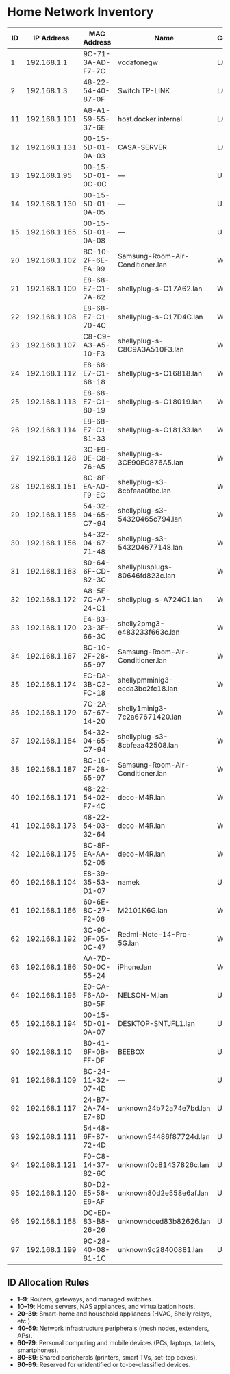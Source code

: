 # Home Network Inventory

| ID  | IP Address    | MAC Address       | Name                             | Connection | Device Type         | DHCP    |
| --- | ------------- | ----------------- | -------------------------------- | ---------- | ------------------- | ------- |
| 1   | 192.168.1.1   | 9C-71-3A-AD-F7-7C | vodafonegw                       | LAN        | Router              | Static  |
| 2   | 192.168.1.3   | 48-22-54-40-87-0F | Switch TP-LINK                   | LAN        | Router/Access Point | Static  |
| 11  | 192.168.1.101 | A8-A1-59-55-37-6E | host.docker.internal             | LAN        | Home Server         | Unknown |
| 12  | 192.168.1.131 | 00-15-5D-01-0A-03 | CASA-SERVER                      | LAN        | Home Server         | Unknown |
| 13  | 192.168.1.95  | 00-15-5D-01-0C-0C | —                                | Unknown    | Home Server         | Unknown |
| 14  | 192.168.1.130 | 00-15-5D-01-0A-05 | —                                | Unknown    | Home Server         | Unknown |
| 15  | 192.168.1.165 | 00-15-5D-01-0A-08 | —                                | Unknown    | Home Server         | Unknown |
| 20  | 192.168.1.102 | BC-10-2F-6E-EA-99 | Samsung-Room-Air-Conditioner.lan | WiFi       | Home Appliance      | DHCP    |
| 21  | 192.168.1.109 | E8-68-E7-C1-7A-62 | shellyplug-s-C17A62.lan          | WiFi       | Home Appliance      | DHCP    |
| 22  | 192.168.1.108 | E8-68-E7-C1-70-4C | shellyplug-s-C17D4C.lan          | WiFi       | Home Appliance      | DHCP    |
| 23  | 192.168.1.107 | C8-C9-A3-A5-10-F3 | shellyplug-s-C8C9A3A510F3.lan    | WiFi       | Home Appliance      | DHCP    |
| 24  | 192.168.1.112 | E8-68-E7-C1-68-18 | shellyplug-s-C16818.lan          | WiFi       | Home Appliance      | DHCP    |
| 25  | 192.168.1.113 | E8-68-E7-C1-80-19 | shellyplug-s-C18019.lan          | WiFi       | Home Appliance      | DHCP    |
| 26  | 192.168.1.114 | E8-68-E7-C1-81-33 | shellyplug-s-C18133.lan          | WiFi       | Home Appliance      | DHCP    |
| 27  | 192.168.1.128 | 3C-E9-0E-C8-76-A5 | shellyplug-s-3CE90EC876A5.lan    | WiFi       | Home Appliance      | DHCP    |
| 28  | 192.168.1.151 | 8C-8F-EA-A0-F9-EC | shellyplug-s3-8cbfeaa0fbc.lan    | WiFi       | Home Appliance      | DHCP    |
| 29  | 192.168.1.155 | 54-32-04-65-C7-94 | shellyplug-s3-54320465c794.lan   | WiFi       | Home Appliance      | DHCP    |
| 30  | 192.168.1.156 | 54-32-04-67-71-48 | shellyplug-s3-543204677148.lan   | WiFi       | Home Appliance      | DHCP    |
| 31  | 192.168.1.163 | 80-64-6F-CD-82-3C | shellyplusplugs-80646fd823c.lan  | WiFi       | Home Appliance      | DHCP    |
| 32  | 192.168.1.172 | A8-5E-7C-A7-24-C1 | shellyplug-s-A724C1.lan          | WiFi       | Home Appliance      | DHCP    |
| 33  | 192.168.1.170 | E4-83-23-3F-66-3C | shelly2pmg3-e483233f663c.lan     | WiFi       | Home Appliance      | DHCP    |
| 34  | 192.168.1.167 | BC-10-2F-28-65-97 | Samsung-Room-Air-Conditioner.lan | WiFi       | Home Appliance      | DHCP    |
| 35  | 192.168.1.174 | EC-DA-3B-C2-FC-18 | shellypmminig3-ecda3bc2fc18.lan  | WiFi       | Home Appliance      | DHCP    |
| 36  | 192.168.1.179 | 7C-2A-67-67-14-20 | shelly1minig3-7c2a67671420.lan   | WiFi       | Home Appliance      | DHCP    |
| 37  | 192.168.1.184 | 54-32-04-65-C7-94 | shellyplug-s3-8cbfeaa42508.lan   | WiFi       | Home Appliance      | DHCP    |
| 38  | 192.168.1.187 | BC-10-2F-28-65-97 | Samsung-Room-Air-Conditioner.lan | WiFi       | Home Appliance      | DHCP    |
| 40  | 192.168.1.171 | 48-22-54-02-F7-4C | deco-M4R.lan                     | WiFi       | Mesh Access Point   | DHCP    |
| 41  | 192.168.1.173 | 48-22-54-03-32-64 | deco-M4R.lan                     | WiFi       | Mesh Access Point   | DHCP    |
| 42  | 192.168.1.175 | 8C-8F-EA-AA-52-05 | deco-M4R.lan                     | WiFi       | Mesh Access Point   | DHCP    |
| 60  | 192.168.1.104 | E8-39-35-53-D1-07 | namek                            | Unknown    | PC                  | Unknown |
| 61  | 192.168.1.166 | 60-6E-8C-27-F2-06 | M2101K6G.lan                     | WiFi       | Smartphone          | DHCP    |
| 62  | 192.168.1.192 | 3C-9C-0F-05-0C-47 | Redmi-Note-14-Pro-5G.lan         | WiFi       | Smartphone          | DHCP    |
| 63  | 192.168.1.186 | AA-7D-50-0C-55-24 | iPhone.lan                       | WiFi       | Smartphone          | DHCP    |
| 64  | 192.168.1.195 | E0-CA-F6-A0-B0-5F | NELSON-M.lan                     | Unknown    | PC                  | Unknown |
| 65  | 192.168.1.194 | 00-15-5D-01-0A-07 | DESKTOP-SNTJFL1.lan              | Unknown    | PC                  | Unknown |
| 90  | 192.168.1.10  | B0-41-6F-0B-FF-DF | BEEBOX                           | Unknown    | Unknown             | Unknown |
| 91  | 192.168.1.109 | BC-24-11-32-07-4D | —                                | Unknown    | Unknown             | Unknown |
| 92  | 192.168.1.117 | 24-B7-2A-74-E7-8D | unknown24b72a74e7bd.lan          | Unknown    | Unknown             | Unknown |
| 93  | 192.168.1.111 | 54-48-6F-87-72-4D | unknown54486f87724d.lan          | Unknown    | Unknown             | Unknown |
| 94  | 192.168.1.121 | F0-C8-14-37-82-6C | unknownf0c81437826c.lan          | Unknown    | Unknown             | Unknown |
| 95  | 192.168.1.120 | 80-D2-E5-58-E6-AF | unknown80d2e558e6af.lan          | Unknown    | Unknown             | Unknown |
| 96  | 192.168.1.168 | DC-ED-83-B8-26-26 | unknowndced83b82626.lan          | Unknown    | Unknown             | Unknown |
| 97  | 192.168.1.199 | 9C-28-40-08-81-1C | unknown9c28400881.lan            | Unknown    | Unknown             | Unknown |

## ID Allocation Rules

- **1–9**: Routers, gateways, and managed switches.
- **10–19**: Home servers, NAS appliances, and virtualization hosts.
- **20–39**: Smart-home and household appliances (HVAC, Shelly relays, etc.).
- **40–59**: Network infrastructure peripherals (mesh nodes, extenders, APs).
- **60–79**: Personal computing and mobile devices (PCs, laptops, tablets, smartphones).
- **80–89**: Shared peripherals (printers, smart TVs, set-top boxes).
- **90–99**: Reserved for unidentified or to-be-classified devices.
